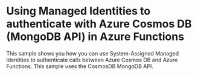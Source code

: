 # Using Managed Identities to authenticate with Azure Cosmos DB (MongoDB API) in Azure Functions

This sample shows you how you can use System-Assigned Managed Identities to authenticate calls between Azure Cosmos DB and Azure Functions.
This sample uses the CosmosDB MongoDB API.
